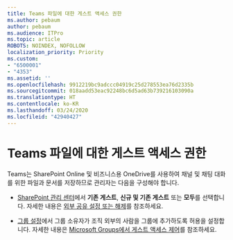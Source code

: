 ```yaml
---
title: Teams 파일에 대한 게스트 액세스 권한
ms.author: pebaum
author: pebaum
ms.audience: ITPro
ms.topic: article
ROBOTS: NOINDEX, NOFOLLOW
localization_priority: Priority
ms.custom:
- "6500001"
- "4353"
ms.assetid: ''
ms.openlocfilehash: 9912219bc9adccc04919c25d278553ea76d2335b
ms.sourcegitcommit: 018aadd53eac92248bc6d5ad63b739216103090a
ms.translationtype: HT
ms.contentlocale: ko-KR
ms.lasthandoff: 03/24/2020
ms.locfileid: "42940427"
---
```

# <a name="guest-access-to-teams-files"></a>Teams 파일에 대한 게스트 액세스 권한

Teams는 SharePoint Online 및 비즈니스용 OneDrive를 사용하여 채널 및 채팅 대화를 위한 파일과 문서를 저장하므로 관리자는 다음을 구성해야 합니다.

- [SharePoint 관리 센터](https://admin.microsoft.com/sharepoint?page=sharing&modern=true)에서 **기존 게스트**, **신규 및 기존 게스트** 또는 **모두**를 선택합니다. 자세한 내용은 [외부 공유 설정 또는 해제](https://docs.microsoft.com/sharepoint/turn-external-sharing-on-or-off)를 참조하세요.

- [그룹 설정](https://admin.microsoft.com/Adminportal/Home?source=applauncher#/SettingsMultiPivot/:/Settings/L1/O365Groups)에서 그룹 소유자가 조직 외부의 사람을 그룹에 추가하도록 허용을 설정합니다. 자세한 내용은 [Microsoft Groups에서 게스트 액세스 제어](https://docs.microsoft.com/microsoftteams/teams-dependencies#control-guest-access-in-office-365-groups)를 참조하세요.
